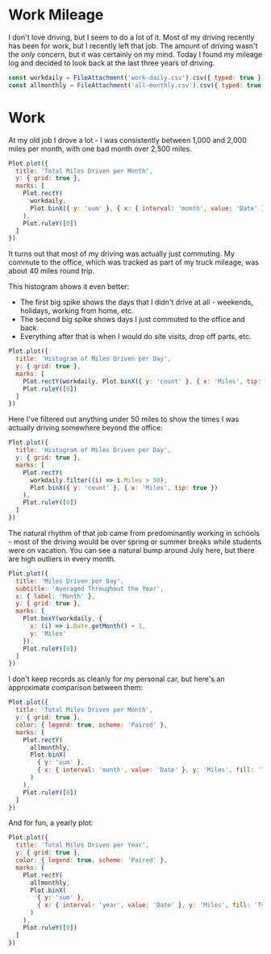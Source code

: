 # Work Mileage

I don't love driving, but I seem to do a lot of it. Most of my driving recently has been for work, but I recently left that job. The amount of driving wasn't the _only_ concern, but it was certainly on my mind. Today I found my mileage log and decided to look back at the last three years of driving.

```js
const workdaily = FileAttachment('work-daily.csv').csv({ typed: true })
const allmonthly = FileAttachment('all-monthly.csv').csv({ typed: true })
```

# Work

At my old job I drove a lot - I was consistently between 1,000 and 2,000 miles per month, with one bad month over 2,500 miles.

```js
Plot.plot({
  title: 'Total Miles Driven per Month',
  y: { grid: true },
  marks: [
    Plot.rectY(
      workdaily,
      Plot.binX({ y: 'sum' }, { x: { interval: 'month', value: 'Date' }, y: 'Miles', tip: true })
    ),
    Plot.ruleY([0])
  ]
})
```

It turns out that most of my driving was actually just commuting. My commute to the office, which was tracked as part of my truck mileage, was about 40 miles round trip.

This histogram shows it even better:

- The first big spike shows the days that I didn't drive at all - weekends, holidays, working from home, etc.
- The second big spike shows days I just commuted to the office and back.
- Everything after that is when I would do site visits, drop off parts, etc.

```js
Plot.plot({
  title: 'Histogram of Miles Driven per Day',
  y: { grid: true },
  marks: [
    Plot.rectY(workdaily, Plot.binX({ y: 'count' }, { x: 'Miles', tip: true })),
    Plot.ruleY([0])
  ]
})
```

Here I've filtered out anything under 50 miles to show the times I was actually driving somewhere beyond the office:

```js
Plot.plot({
  title: 'Histogram of Miles Driven per Day',
  y: { grid: true },
  marks: [
    Plot.rectY(
      workdaily.filter((i) => i.Miles > 50),
      Plot.binX({ y: 'count' }, { x: 'Miles', tip: true })
    ),
    Plot.ruleY([0])
  ]
})
```

The natural rhythm of that job came from predominantly working in schools - most of the driving would be over spring or summer breaks while students were on vacation. You can see a natural bump around July here, but there are high outliers in every month.

```js
Plot.plot({
  title: 'Miles Driven per Day',
  subtitle: 'Averaged Throughout the Year',
  x: { label: 'Month' },
  y: { grid: true },
  marks: [
    Plot.boxY(workdaily, {
      x: (i) => i.Date.getMonth() + 1,
      y: 'Miles'
    }),
    Plot.ruleY([0])
  ]
})
```

I don't keep records as cleanly for my personal car, but here's an approximate comparison between them:

```js
Plot.plot({
  title: 'Total Miles Driven per Month',
  y: { grid: true },
  color: { legend: true, scheme: 'Paired' },
  marks: [
    Plot.rectY(
      allmonthly,
      Plot.binX(
        { y: 'sum' },
        { x: { interval: 'month', value: 'Date' }, y: 'Miles', fill: 'Type', tip: true }
      )
    ),
    Plot.ruleY([0])
  ]
})
```

And for fun, a yearly plot:

```js
Plot.plot({
  title: 'Total Miles Driven per Year',
  y: { grid: true },
  color: { legend: true, scheme: 'Paired' },
  marks: [
    Plot.rectY(
      allmonthly,
      Plot.binX(
        { y: 'sum' },
        { x: { interval: 'year', value: 'Date' }, y: 'Miles', fill: 'Type', tip: true }
      )
    ),
    Plot.ruleY([0])
  ]
})
```
